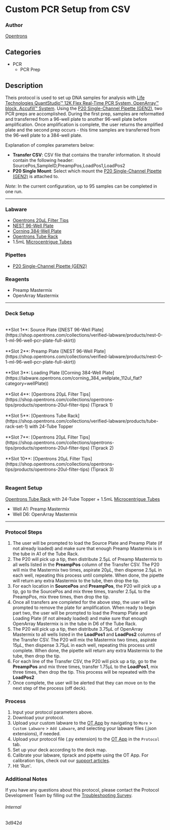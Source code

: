 # Custom PCR Setup from CSV

### Author
[Opentrons](https://opentrons.com/)

## Categories
* PCR
	* PCR Prep

## Description
Theis protocol is used to set up DNA samples for analysis with [Life Technologies QuantStudio™ 12K Flex Real-Time PCR System, OpenArray™ block, Accufill™ System](https://www.thermofisher.com/order/catalog/product/4471090?SID=srch-srp-4471090#/4471090?SID=srch-srp-4471090). Using the [P20 Single-Channel Pipette (GEN2)](https://shop.opentrons.com/collections/ot-2-pipettes/products/single-channel-electronic-pipette), two PCR preps are accomplished. During the first prep, samples are reformatted and transferred from a 96-well plate to another 96-well plate before amplification. Once amplification is complete, the user returns the amplified plate and the second prep occurs - this time samples are transferred from the 96-well plate to a 384-well plate.


Explanation of complex parameters below:
* **Transfer CSV**: CSV file that contains the transfer information. It should contain the following header: SourcePos,SampleID,PreampPos,LoadPos1,LoadPos2
* **P20 Single Mount**: Select which mount the [P20 Single-Channel Pipette (GEN2)](https://shop.opentrons.com/collections/ot-2-pipettes/products/single-channel-electronic-pipette) is attached to.

*Note*: In the current configuration, up to 95 samples can be completed in one run.

---


### Labware
* [Opentrons 20µL Filter Tips](https://shop.opentrons.com/collections/opentrons-tips/products/opentrons-20ul-filter-tips)
* [NEST 96-Well Plate](https://shop.opentrons.com/collections/verified-labware/products/nest-0-1-ml-96-well-pcr-plate-full-skirt)
* [Corning 384-Well Plate](https://labware.opentrons.com/corning_384_wellplate_112ul_flat?category=wellPlate)
* [Opentrons Tube Rack](https://shop.opentrons.com/collections/verified-labware/products/tube-rack-set-1)
* 1.5mL [Microcentrigue Tubes](https://shop.opentrons.com/collections/verified-consumables/products/nest-microcentrifuge-tubes)

### Pipettes
* [P20 Single-Channel Pipette (GEN2)](https://shop.opentrons.com/collections/ot-2-pipettes/products/single-channel-electronic-pipette)

### Reagents
* Preamp Mastermix
* OpenArray Mastermix


---

### Deck Setup
</br>
**Slot 1**: Source Plate ([NEST 96-Well Plate](https://shop.opentrons.com/collections/verified-labware/products/nest-0-1-ml-96-well-pcr-plate-full-skirt))
</br>
</br>
**Slot 2**: Preamp Plate ([NEST 96-Well Plate](https://shop.opentrons.com/collections/verified-labware/products/nest-0-1-ml-96-well-pcr-plate-full-skirt))
</br>
</br>
**Slot 3**: Loading Plate ([Corning 384-Well Plate](https://labware.opentrons.com/corning_384_wellplate_112ul_flat?category=wellPlate))
</br>
</br>
**Slot 4**: [Opentrons 20µL Filter Tips](https://shop.opentrons.com/collections/opentrons-tips/products/opentrons-20ul-filter-tips) (Tiprack 1)
</br>
</br>
**Slot 5**: [Opentrons Tube Rack](https://shop.opentrons.com/collections/verified-labware/products/tube-rack-set-1) with 24-Tube Topper
</br>
</br>
**Slot 7**: [Opentrons 20µL Filter Tips](https://shop.opentrons.com/collections/opentrons-tips/products/opentrons-20ul-filter-tips) (Tiprack 2)
</br>
</br>
**Slot 10**: [Opentrons 20µL Filter Tips](https://shop.opentrons.com/collections/opentrons-tips/products/opentrons-20ul-filter-tips) (Tiprack 3)
</br>
</br>

### Reagent Setup
[Opentrons Tube Rack](https://shop.opentrons.com/collections/verified-labware/products/tube-rack-set-1) with 24-Tube Topper + 1.5mL [Microcentrigue Tubes](https://shop.opentrons.com/collections/verified-consumables/products/nest-microcentrifuge-tubes)
* Well A1: Preamp Mastermix
* Well D6: OpenArray Mastermix

---

### Protocol Steps
1. The user will be prompted to load the Source Plate and Preamp Plate (if not already loaded) and make sure that enough Preamp Mastermix is in the tube in A1 of the Tube Rack.
2. The P20 will pick up a tip, then distribute 2.5µL of Preamp Mastermix to all wells listed in the **PreampPos** column of the Transfer CSV. The P20 will mix the Mastermix two times, aspirate 20µL, then dispense 2.5µL in each well, repeating this process until complete. When done, the pipette will return any extra Mastermix to the tube, then drop the tip.
3. For each location in **SourcePos** and **PreampPos**, the P20 will pick up a tip, go to the SourcePos and mix three times, transfer 2.5µL to the PreampPos, mix three times, then drop the tip.
4. Once all transfers are completed for the above step, the user will be prompted to remove the plate for amplification. When ready to begin part two, the user will be prompted to load the Preamp Plate and Loading Plate (if not already loaded) and make sure that enough OpenArray Mastermix is in the tube in D6 of the Tube Rack.
5. The P20 will pick up a tip, then distribute 3.75µL of OpenArray Mastermix to all wells listed in the **LoadPos1** and **LoadPos2** columns of the Transfer CSV. The P20 will mix the Mastermix two times, aspirate 15µL, then dispense 3.75µL in each well, repeating this process until complete. When done, the pipette will return any extra Mastermix to the tube, then drop the tip.
6. For each line of the Transfer CSV, the P20 will pick up a tip, go to the **PreampPos** and mix three times, transfer 1.75µL to the **LoadPos1**, mix three times, then drop the tip. This process will be repeated with the **LoadPos2**
7. Once complete, the user will be alerted that they can move on to the next step of the process (off deck).


### Process
1. Input your protocol parameters above.
2. Download your protocol.
3. Upload your custom labware to the [OT App](https://opentrons.com/ot-app) by navigating to `More` > `Custom Labware` > `Add Labware`, and selecting your labware files (.json extensions), if needed.
4. Upload your protocol file (.py extension) to the [OT App](https://opentrons.com/ot-app) in the `Protocol` tab.
5. Set up your deck according to the deck map.
6. Calibrate your labware, tiprack and pipette using the OT App. For calibration tips, check out our [support articles](https://support.opentrons.com/en/collections/1559720-guide-for-getting-started-with-the-ot-2).
7. Hit 'Run'.

### Additional Notes
If you have any questions about this protocol, please contact the Protocol Development Team by filling out the [Troubleshooting Survey](https://protocol-troubleshooting.paperform.co/).

###### Internal
3d942d

